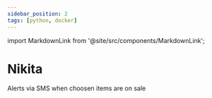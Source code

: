```yaml
---
sidebar_position: 2
tags: [python, docker]
---
```


import MarkdownLink from '@site/src/components/MarkdownLink';

# Nikita

Alerts via SMS when choosen items are on sale

<MarkdownLink
  to='https://github.com/brunopc-net/Nikita'
  text='Repository'
/>
